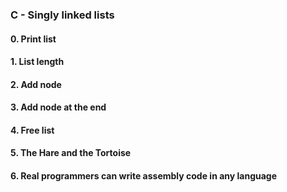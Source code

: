 ### C - Singly linked lists

#### 0. Print list
#### 1. List length
#### 2. Add node
#### 3. Add node at the end
#### 4. Free list
#### 5. The Hare and the Tortoise
#### 6. Real programmers can write assembly code in any language
